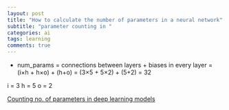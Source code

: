```yaml
---
layout: post
title: "How to calculate the number of parameters in a neural network"
subtitle: "parameter counting in "
categories: ai
tags: learning
comments: true
---
```

* num_params
  = connections between layers + biases in every layer
  = (i×h + h×o) + (h+o)
  = (3×5 + 5×2) + (5+2)
  = 32

i = 3
h = 5
o = 2

[Counting no. of parameters in deep learning models](https://towardsdatascience.com/counting-no-of-parameters-in-deep-learning-models-by-hand-8f1716241889)